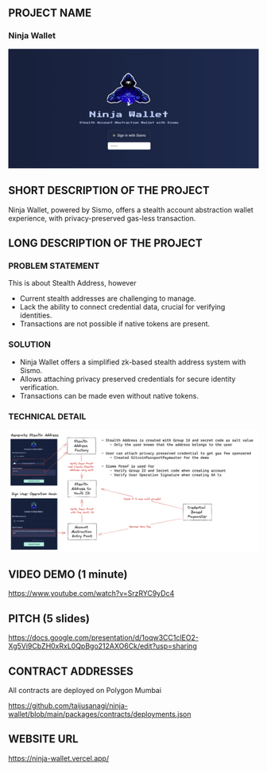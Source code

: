 ## PROJECT NAME

### Ninja Wallet

![key](./docs/key.png)

## SHORT DESCRIPTION OF THE PROJECT

Ninja Wallet, powered by Sismo, offers a stealth account abstraction wallet experience, with privacy-preserved gas-less transaction.

## LONG DESCRIPTION OF THE PROJECT

### PROBLEM STATEMENT

This is about Stealth Address, however

- Current stealth addresses are challenging to manage.
- Lack the ability to connect credential data, crucial for verifying identities.
- Transactions are not possible if native tokens are present.

### SOLUTION

- Ninja Wallet offers a simplified zk-based stealth address system with Sismo.
- Allows attaching privacy preserved credentials for secure identity verification.
- Transactions can be made even without native tokens.

### TECHNICAL DETAIL

![how-it-works](./docs/how-it-works.png)

## VIDEO DEMO (1 minute)

https://www.youtube.com/watch?v=SrzRYC9yDc4

## PITCH (5 slides)

https://docs.google.com/presentation/d/1oqw3CC1clEO2-Xg5Vi9CbZH0xRxL0QpBgo212AXO6Ck/edit?usp=sharing

## CONTRACT ADDRESSES

All contracts are deployed on Polygon Mumbai

https://github.com/taijusanagi/ninja-wallet/blob/main/packages/contracts/deployments.json

## WEBSITE URL

https://ninja-wallet.vercel.app/
